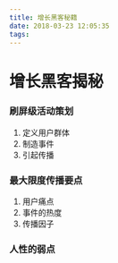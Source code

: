 ```yaml
---
title: 增长黑客秘籍
date: 2018-03-23 12:05:35
tags:
---
```


# 增长黑客揭秘

### 刷屏级活动策划

1. 定义用户群体
2. 制造事件
3. 引起传播


### 最大限度传播要点

1. 用户痛点
2. 事件的热度
3. 传播因子


### 人性的弱点

